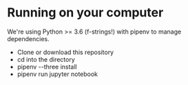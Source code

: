 # Running on your computer
We're using Python >= 3.6 (f-strings!) with pipenv to manage dependencies.

- Clone or download this repository
- cd into the directory
- pipenv --three install
- pipenv run jupyter notebook
